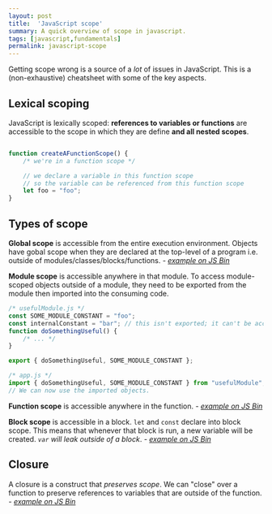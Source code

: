 ```yaml
---
layout: post
title:  'JavaScript scope'
summary: A quick overview of scope in javascript.
tags: [javascript,fundamentals]
permalink: javascript-scope
---
```


Getting scope wrong is a source of a _lot_ of issues in JavaScript. This is a (non-exhaustive) cheatsheet with some of the key aspects.

## Lexical scoping

JavaScript is lexically scoped: <span class="tooltip" data-tooltip="This is important. Scope accesses references to functions or objects, not the objects or functions themselves.">**references to variables or functions**</span> are accessible to the scope in which they are define <span class="tooltip" data-tooltip="JavaScript does 'scope chaining': if a reference cannot be found in the current scope, it will try to look in the parent scope to find it. This continues until the outermost scope is reached.">**and all nested scopes**. 

```javascript

function createAFunctionScope() {
    /* we're in a function scope */

    // we declare a variable in this function scope
    // so the variable can be referenced from this function scope
    let foo = "foo"; 
}
```

## Types of scope

**Global scope** is accessible from the entire <span class="tooltip" data-tooltip="browser/browser tab or an instance of NodeJS.">execution environment</span>. Objects have gobal scope when they are declared at the top-level of a program i.e. outside of modules/classes/blocks/functions. _- [example on JS Bin](https://jsbin.com/cedewo/1/edit?js,console)_

**Module scope** is accessible anywhere in that module. To access module-scoped objects outside of a module, they need to be exported from the module then imported into the consuming code.

```javascript
/* usefulModule.js */
const SOME_MODULE_CONSTANT = "foo";
const internalConstant = "bar"; // this isn't exported; it can't be accessed outside the module
function doSomethingUseful() {
    /* ... */
}

export { doSomethingUseful, SOME_MODULE_CONSTANT };
```

```javascript
/* app.js */
import { doSomethingUseful, SOME_MODULE_CONSTANT } from "usefulModule";
// We can now use the imported objects.
```

**Function scope** is accessible anywhere in the function. _- [example on JS Bin](https://jsbin.com/bekosax/9/edit?js,console)_

**Block scope** is accessible in a <span class="tooltip" data-tooltip="{}">block</span>. `let` and `const` declare into block scope. This means that whenever that block is run, <span class="tooltip" data-tooltip="This makes a big difference in loops/iterations.">a new variable will be created</span>. _`var` will leak outside of a block_. _- [example on JS Bin](https://jsbin.com/bekosax/12/edit?js,console)_

## Closure

A closure is a construct that _preserves scope_. We can "close" over a function to preserve references to variables that are outside of the function. _- [example on JS Bin](https://jsbin.com/ruqilop/3/edit?js,console)_